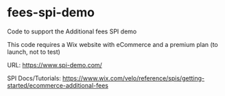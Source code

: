 # fees-spi-demo
Code to support the Additional fees SPI demo

This code requires a Wix website with eCommerce and a premium plan (to launch, not to test)

URL: https://www.spi-demo.com/

SPI Docs/Tutorials: https://www.wix.com/velo/reference/spis/getting-started/ecommerce-additional-fees

